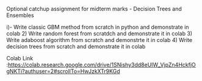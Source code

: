 Optional catchup assignment for midterm marks - Decision Trees and Ensembles

i)- Write classic GBM method from scratch in python and demonstrate in colab
2) Write random forest from scratdch and demonstrate it in colab
3) Write adaboost algorithm from scratch and demonstrte it in colab
4) Write decision trees from scratch and demonstrate it in colab

Colab Link :https://colab.research.google.com/drive/1SNishy3dd8eUIW_VjpZn4HckfjOgNKTi?authuser=2#scrollTo=HwJzkXTr9KGd